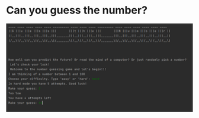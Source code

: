 # Can you guess the number?

![image](https://github.com/AlinaDbeep/number_guessing/blob/main/ScreenshotNumberGuess.png?raw=true)
